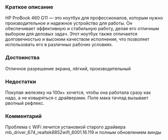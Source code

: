 ### **Краткое описание**
HP ProBook 460 G11 — это ноутбук для профессионалов, которым нужно производительное и надежное устройство для работы. Он обеспечивает эффективную и стабильную работу, делая его отличным выбором для деловых задач. Этот ноутбук также отличается долговечностью и высоким качеством исполнения, что позволяет использовать его в различных рабочих условиях.

### **Достоинства**
Отличное разрешение экрана, лёгкий, производительный

### **Недостатки**
Покупая железяку на 100к+ хочется, чтобы она работала сразу как надо, а не ковыряться с драйверами. Поле мака тачпад вызывает рвотный рефлекс.

### **Комментарий**
Проблема с WiFi лечится установкой старого драйвера mb_driver_674_realtek8852wifi_6001.16.119 и полным обновлением винды
